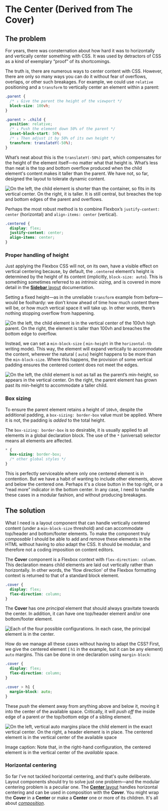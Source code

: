 # The Center (Derived from The Cover)

## The problem

For years, there was consternation about how hard it was to horizontally and vertically center something with CSS. It was used by detractors of CSS as a kind of exemplary “proof” of its shortcomings.

The truth is, there are numerous ways to center content with CSS. However, there are only so many ways you can do it without fear of overflows, overlaps, or other such breakages. For example, we could use `relative` positioning and a `transform` to vertically center an element within a parent:

```css
.parent {
  /* ↓ Give the parent the height of the viewport */
  block-size: 100vh;
}

.parent > .child {
  position: relative;
  /* ↓ Push the element down 50% of the parent */
  inset-block-start: 50%;
  /* ↓ Then adjust it by 50% of its own height */
  transform: translateY(-50%);
}
```

What’s neat about this is the `translateY(-50%)` part, which compensates for the height of the element itself—no matter what that height is. What’s less than neat is the top and bottom overflow produced when the child element's content makes it taller than the parent. We have not, so far, designed the layout to tolerate dynamic content.

![On the left, the child element is shorter than the container, so fits in its vertical center. On the right, it is taller. It is still central, but breaches the top and bottom edges of the parent and overflows.](https://every-layout.dev/images/illustrations/cover_transform_problem.svg)

Perhaps the most robust method is to combine Flexbox’s `justify-content: center` (horizontal) and `align-items: center` (vertical).

```css
.centered {
  display: flex;
  justify-content: center;
  align-items: center;
}
```

### Proper handling of height

Just applying the Flexbox CSS will not, on its own, have a visible effect on vertical centering because, by default, the `.centered` element’s height is determined by the height of its content (implicitly, `block-size: auto`). This is something sometimes referred to as _intrinsic sizing_, and is covered in more detail in the [**Sidebar** layout](https://every-layout.dev/layouts/sidebar) documentation.

Setting a fixed height—as in the unreliable `transform` example from before—would be foolhardy: we don’t know ahead of time how much content there will be, or how much vertical space it will take up. In other words, there’s nothing stopping overflow from happening.

![On the left, the child element is in the vertical center of the 100vh high parent. On the right, the element is taller than 100vh and breaches the bottom edge to overflow.](https://every-layout.dev/images/illustrations/cover_fixed_height.svg)

Instead, we can set a `min-block-size` ( `min-height` in the `horizontal-tb` writing mode). This way, the element will expand vertically to accommodate the content, wherever the natural ( `auto`) height happens to be more than the `min-block-size`. Where this happens, the provision of some vertical padding ensures the centered content does not meet the edges.

![On the left, the child element is not as tall as the parent’s min-height, so appears in the vertical center. On the right, the parent element has grown past its min-height to accommodate a taller child.](https://every-layout.dev/images/illustrations/cover_min_height.svg)

### Box sizing

To ensure the parent element retains a height of `100vh`, despite the additional padding, a `box-sizing: border-box` value must be applied. Where it is not, the padding is _added_ to the total height.

The `box-sizing: border-box` is so desirable, it is usually applied to all elements in a global declaration block. The use of the `*` (universal) selector means all elements are affected.

```css
* {
  box-sizing: border-box;
  /* other global styles */
}
```

This is perfectly serviceable where only one centered element is in contention. But we have a habit of wanting to include other elements, above and below the centered one. Perhaps it's a close button in the top right, or a “read more” indicator in the bottom center. In any case, I need to handle these cases in a modular fashion, and without producing breakages.

## The solution

What I need is a layout component that can handle vertically centered content (under a `min-block-size` threshold) and can accommodate top/header and bottom/footer elements. To make the component truly _composable_ I should be able to add and remove these elements in the HTML without having to _also_ adapt the CSS. It should be modular, and therefore not a coding imposition on content editors.

The **Cover** component is a Flexbox context with `flex-direction: column`. This declaration means child elements are laid out vertically rather than horizontally. In other words, the 'flow direction' of the Flexbox formatting context is returned to that of a standard block element.

```css
.cover {
  display: flex;
  flex-direction: column;
}
```

The **Cover** has one _principal_ element that should always gravitate towards the center. In addition, it can have one top/header element and/or one bottom/footer element.

![Each of the four possible configurations. In each case, the principal element is in the center.](https://every-layout.dev/images/illustrations/cover_configurations.svg)

How do we manage all these cases without having to adapt the CSS? First, we give the centered element ( `h1` in the example, but it can be any element) `auto` margins. This can be done in one declaration using `margin-block`:

```css
.cover {
  display: flex;
  flex-direction: column;
}

.cover > h1 {
  margin-block: auto;
}
```

These _push_ the element away from anything above and below it, moving it into the center of the available space. Critically, it will _push off_ the inside edge of a parent _or_ the top/bottom edge of a sibling element.

![On the left, vertical auto margins place the child element in the exact vertical center. On the right, a header element is in place. The centered element is in the vertical center of the available space](https://every-layout.dev/images/illustrations/cover_auto_margins.svg)

Image caption: Note that, in the right-hand configuration, the centered element is in the vertical center of the _available_ space.

### Horizontal centering

So far I've not tackled horizontal centering, and that's quite deliberate. Layout components should try to solve just one problem—and the modular centering problem is a peculiar one. The [**Center** layout](https://every-layout.dev/layouts/center) handles horizontal centering and can be used in composition with the **Cover**. You might wrap the **Cover** in a **Center** or make a **Center** one or more of its children. It's all about [_composition_](https://every-layout.dev/rudiments/composition).

